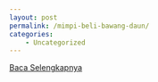 ```yaml
---
layout: post
permalink: /mimpi-beli-bawang-daun/
categories:
    - Uncategorized
---
```


[Baca Selengkapnya](/05)
